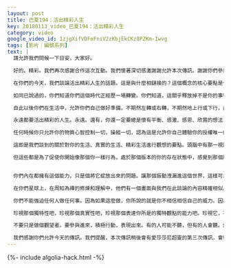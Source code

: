 ```yaml
---
layout: post
title: 巴夏194：活出精彩人生
key: 20180113_video_巴夏194：活出精彩人生
category: video
google_video_id: 1zjgXifVDFoFniV2zKbjEkCKz8PZKm-Iwvg
tags: [影片｜編號系列]
text: |
  請允許我們問候一下日安，大家好。

  好的。精彩。我們再次感謝合作這次互動。我們懷著深切感激謝謝允許本次傳訊。謝謝你們參與你們生命的自我成長和意識擴展。謝謝你們願意越來越多、越來越多、越來越多地成為你們所是的生命，因為那就是你們這一生的目的所在。

  在你們的今天，我們談論活出精彩人生的話題。這是與什麼相鏈接的？這個概念的核心要點是什麼，驅動著你奔向那種生活、那種體驗？這是我們本週末傳訊課程的全部內容。此外，允許大家對 「真實性」這個用詞有一個更深的理解，即成為你真實的自己。這是什麼意思？當然是對你自己要真實，與你自己的標誌性振動校準。但還意味著像你們說的，把它表現出來，真正地依照你的熱情行動。即，在你選擇了物質體驗或物質生命階段時，在你生命按照你的課題，按照你選擇探索的課題上演時，由你來決定如何來進行探索。當然我們並不是說，處於一種平衡的寧靜的狀態，你們就不能過真實的生活，活出精彩的人生。當然你們能夠。在我們說生活中行動很重要時，並不意味著你一定要滿世界跑。你們可以穩定地、寧靜地、平衡地、終其一生呆在一個地方，如果你願意，如果那對你是真實的，確實真實的。然而，我們卻認識到，由於你們星球上幾千年的恐懼，在你們的文化、社會和在你們成長過程中，很多人已被植入了理念，損減的定義，缺乏價值的定義，斷開聯繫體驗的定義。你們很多人不一定會充分盡你所能地行動，不會允許自己成為真實的生命。現在是改變這一情形的時候了。

  如同已說過的，你們知道你們這個時代正經歷一場轉變。你們知道，這關乎釋放掉不是你的事物，與那些是你的事物協同起來，以可能的最深刻、最藝術、最創造性的方式表達出來。這關乎要走上前去做。不是躊躇，不是懷疑做你自己，你真實的自己。這關乎要大膽，勇於冒險，充滿勇氣，自信，珍惜時機，充滿想像力，興奮，互動，敢於表現。不要把你能給出的禮物扣住不送，不要剝奪其他人獲得那些禮物的機會。因為在你不時感覺到你在尋求和搜尋一些東西的同時，別人也在尋求和搜尋你擁有的可以分享之物，你能給的即是表達你真實的自我。當你們越來越多、越來越多、越來越多的人真正允許真實的自我站到最前線，用你們的雙腳堅定地站在大地上，卓爾不群，盎然屹立，你們的意識升到了天堂，你們站在你們說的天地之間的平衡點上。你允許自己處於那種狀態，那種確信，真正知道一切安好，真正知道這就是你的目的，真正知道你能行動，向前推進，給出那個禮物，表達那個禮物。永遠、永遠、永遠，那些一直在尋找你能給出的禮物的人都會有反饋。可能是以你期待的形式，但更可能期待的是不期然。

  自此以後你們在生活中，允許你們自己做好準備，不期然左轉或右轉，不期然地上行或下行，前進或後退，遵循最低抗拒之路。不管在你整個生活中，這條路可能如何彎曲，可能如何曲折和彎轉。因為那些曲折和彎轉就是你的旅途，你的冒險，你的進程，你的探索，你發現更多的自我。如果它們對你理解你的整個生命不重要，那些曲折和彎轉就不會出現在你的道路上。它們出現總是有目的的，它們出現總是有原因的。它們出現是為了幫助你鑑定你自己，證實你自己，反射和強化你所是的真實的生命。在你表現出來時，你總會得到創造的強化、反射和支持，表示這就是你說你是的人。造化從來不會與你牴牾，它不是被設計來這麼做的，它是被設計來無條件支持你的，不論什麼你說是你的真理，不論什麼你說對你來說是真實的。它總是與你標誌性振動保持一致。

  永遠都要活出精彩的人生。永遠。還有，你還一定要總是懷有平衡、感激、感恩、欣賞的想法，總是用點時間、暫停下來或花上一刻，確信你確實是在做真實自我，並不是誤把焦慮當作興奮，並不是你隱藏了你過於害怕查看的想法，因為你害怕一旦你潛下去查看、檢視、探索、瞭解那些關於你自己的負面信念，你們很多人可能會害怕發現，如果去探索會發現那些負面的信念實際上是真實的。我向你們保證，它們永遠都不是真實的。它們永遠都不會是真實的。因為你是協同造物者，你是以造物的形象而造的，你是賦予生活意義的人，你是宇宙萬有探索獨特自我的一個反射。這個精彩人生和真實人生的理念，就是建立在你的獨特視角理念的基礎上。你是你的種類唯一的一員，你永遠是你的種類唯一的一員。不論將來你可能與多少轉生的存在交叉關聯，他們永遠只是其中的一個你，你也只有這一生作為你來生活。所以要活到最大極限，要允許生活成為你被設計的樣子。與你的高級心智和諧運作，同調運作，因為你的靈性通過創造分裂為非物質的高級心智、物質心智和兩者的平衡點，把自己設立成兩面一體或三面一體的存在，你在三個水平上同時作用。允許他們處於兩者之間的平衡點上，允許物質和高級心智順暢地運作，讓兩者各自做自己被設計做的工作，在他們被設計能支持和反射的方面，互相支持，互為反射，你就會作為一個完整的生命、完整的人，作為真實的你，作為勇於冒險的你，作為非凡的你來發揮作用。

  任何時候你只允許你的物質心智控制一切，操縱一切，認為這是允許你自己體驗你的授權唯一的方式，是允許你生活按部就班的唯一方式；任何時候你只允許物質心智這樣做，你就是在作為半個人發揮作用，而不是整個生命。事實上實質上，沒有高級心智，物質心智不過就是半個智慧。所以要運用你的所有智慧，要按他們被設計的樣子來運用它們。要依靠高級心智，它是站在山巔上，比物質心智更高瞻遠矚。它能看到你去往哪裡，能看清你的道路。而物質心智在山谷下面，在前後徘徊，在這個岩石和那個岩石打轉，下到那個山谷的交叉口，這條河還是那條河，那個海還是這個海，他只能看見這麼遠，他只能看到地平線。但是高級心智在山巔上，它能看見空間中所有的道路，能夠看得超遠，並準確無誤地指引你，如果你願意允許它這樣做。

  這即是我們談到的關於對你的生活、真實的生活、精彩生活進行觀想的要點。頭腦中有那一視圖，頭腦中有那一象徵，絕對有深刻的助益。那代表你的精彩生活，看見你在令你興奮的世界各地，清晰本能地看見你在生活中做各種你說代表你最高喜悅和熱情之事。去應用它，觀察你自己走向繁榮，觀察你自己充滿創力，觀察過著狂喜生活的那個版本的你，盡享著淡定、寧靜、滿足和自信。但還要指出，你的高級心智，只有你的高級心智，才精準知道那是什麼樣的狀況，如何才會真正物質顯化。所以，通過運用這個像征將你自己鼓動起來進入那種興奮狀態中。因為如果你真的與那個視圖連上，你會感覺那就是你，你會開始對照、模仿視圖中那個版本的你的所作所為，比照那種振動、體態語言、行動和選擇。你的行為會越來越、越來越、越來越像那個版本的你，你契入得越多，就越接近了那個視圖。

  但這些都是為了促使你開始像那個你一樣行為，處於那個版本的你的存在狀態中，感覺到那個版本中的你的興奮、熱情、寧靜、平衡。一旦你感覺到這些，一旦這些狀態產生，一旦這些感覺充斥著你，一旦你輻射著那個頻率，你感到將要爆棚，你對那個理想的現實、理想的、真實的、勇於冒險的、精彩生活的視圖感到興奮至極，這時，丟掉它，擦掉它，清空它，歸零，刪除，進入空無。但是保持那種興奮的狀態，將能量交給你的高級心智，讓它來帶著那個能量，好似在景區鋪開毛毯一樣把它展開。讓它來向你展示，現在需要什麼事情到來，以什麼順序，以什麼方式，以什麼樣式，在什麼時點，有何人參與，如何來自我表達。也許它可能看起來與你觀想的相似，也許看起來毫不相似。但是你知道，你確定地知道，在你處於那種狀態中，在你保持在那種狀態中時，高級心智下一個給你帶來的，會恰恰是你精彩人生所需要的。所以，生活持續以精彩的方式來體驗。


  你們內在都擁有這個能力，只是個將它綻放出來的問題。讓那個振動洩漏進這個世界，這樣可以成為過著那種生活的範例，你就會允許其它人看到你的範例，你是如此的興奮，過著那種精彩的、勇於冒險的、充滿好奇的、充滿想像力的、充滿創造力的、富有愛意的、充滿熱情的生活。人們會成群結隊地來到你這裡。「你是怎麼做的？你怎樣過上這樣生活的？這是怎麼對你起作用的？這也是我想作的人。」你會激勵人們，通過你的範例，你會給人們機會，讓他們有更多的選項，去選擇他們自己的精彩人生，從而互相點燃燭光。

  在你們星球上，在周知為禪的修煉和理解中，他們有一個畫面與我們在此談論的內容精確相似。那就是燭光的比喻。現在想像一下，你是一隻蠟燭，你已經將它點亮。你的周圍環繞著未點亮的蠟燭。你拿起你的蠟燭，可以點亮所有其它蠟燭，你的光明一點不會減少，而所有其它蠟燭卻都被點亮。那一火焰搖曳生輝，散播成為上千、十萬、百萬、十億只蠟燭的火焰。從第一團火焰開始，由於你願意將內在的光明向外照去，你就給予他們機會拿起他們的蠟燭，與你喜悅的頻率匹配，點亮他們自己的蠟燭，燒起他們自己的火焰，允許那團單一的火苗擴展為億萬隻火苗。最起碼提供了這樣的機會。如果有些蠟燭選擇不匹配那個振動，無條件地允許他們選擇。那也是你真實性的一部分，是你精彩生活的一部分，如此地恩許，如此無條件的恩許，你清晰看到別人沒有與真正自我對準，但他們可以做出選擇。這並不意味著你可以自掃門前雪，也不意味著你掩飾不關愛他人，也不意味著你認識到這是負面能量的選擇。但你也應明白，即便有人可能總是選擇負面的想法，對提供給他們的正能量沒有深刻的理解，由於他們自身基於恐懼的定義，他們可能不知道做什麼，他們可能不知道怎樣行為才能與那個正能量對準，他們可能選擇負面的行為，甚至是在被展示正面振動的理念之後這樣做。那麼你就認清它，抱以慈悲心，致以美好的祝福。你可以與他們分享，他們有另外的選項，如果他們選擇不去採用，無條件恩許地允許他們找到自己的路。

  你們不能強迫任何人做任何事。因為如果這麼做，你所說的就是你不相信相信自己的威力。因為，最強大的威力只需最輕靈、最柔和的一觸。看看宇宙萬有吧，它是如此的強大，你都感受不到它。那就是他的強大所在。它沒有任何需要把自己強加給你。上帝的意志即你的意志，因為你就是宇宙萬有。如果宇宙萬有把它的意志強加給你，那就會與你在其中的創造相矛盾。你作為宇宙萬有的一個反射和一個體驗，被造為你所是的你。你是由宇宙萬有所造，我們都是由宇宙萬有所造，一切事物都是由宇宙萬有所造。它有什麼需要來將自己的意志施行於自己身上？你們說上帝的原因，上帝是宇宙萬有，上帝是無所不能的，你們說上帝是無處不在的，是無所不知的原因，事實上唯一可能的方式就是，它遍佈一切處。因為它是存在的一切事物，所以它不會自相矛盾。你是一個方面，你是一個因由，沒有你，宇宙萬有就不成其為宇宙萬有。

  珍視那個獨特性吧，珍視那個真實性吧，珍視那個表達你所是的獨特觀點的能力吧。珍視它，不要忽略它，不要貶低它，不要否定它。讓它自由，讓它釋放，讓它成為幫助點燃億萬蠟燭的明麗的光。你們的世界就會變為造化火焰的光明。你們就會點燃你們內在的熱情，用你們的親近，用你們的熱忱，用你們的熱情。因為你們都知道，當你看到有人振奮激越、熱情洋溢時，你們知道，你們能感受到那種發自內在的熱情，以你們自己的方式匹配那個頻率。被他們所激勵，成為那一理念你自己的版本。他們在他們的生活中表達得那樣激情，那樣狂熱，那樣富有創造性，那樣美好，那樣喜悅。讓你的想像力自由飛翔，那是你和高我之間的共享管道。用行動來表達，因為你立足於物質現實體驗。沒有那個行動，沒有那個物質行動，你就沒有完成你的能量循環。

  不要只是做個觀望者。要參與進來，積極行動，表現出來。有的人可能不聽，但有的人會聽。然後其他的人會聽他們，其他的人會聽他們，其他的人會聽他們。這樣，視角就會轉變變化。然後，在你持續每秒鐘數十億次在平行地球現實切換時，越來越、越來越、越來越、越來越多地，你會發現你處於朝著平行地球版本的方向切換的進程中，那個版本更反映和代表你所形成的內在變化，並會自動地成為你將體驗的唯一地球版本。這就是你所在的道路，這就是你所選的方向。或者如果不是這樣，我們就不會與你們進行這個對話。因為不只是造化不做對你的存在有效性沒有意義的創造，我們也只做最能令我們興奮的事情，我們也不做沒有意義的事情。與你們進行這個對話，第一次與你們世界接觸，令我們興奮的程度超出了我們的表達能力，因為你們是家人。通過形成這個聯繫和允許這個聯繫，我們是共同成長、擴展的家人，我們能夠成為和我們正在成為的，超出我們雙方所能想像。然後，我們對宇宙萬有的創造獲得一個新的理解，一個新的視角。但是要成為那個擴大的家庭，要成為那個延展的家庭，要成為那個真實的家庭，要成為那個勇於冒險的家庭，要成為那個卓越的家庭，你們必須要首先處於那個家庭的振動。所以，來吧，加入我們的家庭，允許我們以新的、充滿想像力的、驚人的、你們現在還不大理解的方式共同探索造化。做你精彩的自己，不要退縮不前，不要退縮不前，不要退縮不前。如果做什麼，那就勇往直前。

  我們感謝你們允許今天的傳訊。我們提醒，本次傳訊稍後會有愛莎莎尼超靈的第三次傳訊，會給你們帶來新的信息，對我們兩個文明之間在當前能量上的建樹做一略為充分的解釋。但現在，作為你們給予我們這個禮物的回饋，請問我們可以為你們提供什麼服務。現在請提問開始對話。
---
```


{%- include algolia-hack.html -%}
